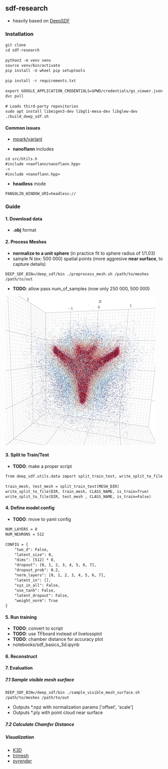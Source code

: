 
## sdf-research
- heavily based on [DeepSDF](https://github.com/facebookresearch/DeepSDF)

### Installation
```
git clone
cd sdf-research

python3 -m venv venv
source venv/bin/activate
pip install -U wheel pip setuptools

pip install -r requirements.txt

export GOOGLE_APPLICATION_CREDENTIALS=$PWD/credentials/gs_viewer.json
dvc pull

# Loads third-party repositories
sudo apt install libeigen3-dev libgl1-mesa-dev libglew-dev
./build_deep_sdf.sh
```
#### Common issues
- [mpark/variant](https://github.com/facebookresearch/DeepSDF/issues/29#issuecomment-534558824)

- **nanoflann** includes
```
cd src/Utils.h
#include <naoflann/nanoflann.hpp>
->
#include <nanoflann.hpp>
```
- **headless** mode
```
PANGOLIN_WINDOW_URI=headless://
```

### Guide

#### 1. Download data
- **.obj** format

#### 2. Process Meshes
-  **normalize to a unit sphere** (in practice fit to sphere radius of 1/1.03)
- sample N (ex: 500 000) spatial points (more aggresive **near surface**, to capture details)

```
DEEP_SDF_BIN=/deep_sdf/bin ./preprocess_mesh.sh /path/to/meshes /path/to/out
```

- **TODO**: allow pass num_of_samples (now only 250 000, 500 000)

![K3D Visualization](https://github.com/jackersson/sdf-research/blob/master/docs/images/k3d_demo.png)

#### 3. Split to Train/Test
- **TODO**: make a proper script
```
from deep_sdf.utils.data import split_train_test, write_split_to_file

train_mesh, test_mesh = split_train_test(MESH_DIR)
write_split_to_file(DIR, train_mesh, CLASS_NAME, is_train=True)
write_split_to_file(DIR, test_mesh , CLASS_NAME, is_train=False)
```

#### 4. Define model config
- **TODO**: move to yaml config
```
NUM_LAYERS = 8
NUM_NEURONS = 512

CONFIG = {
    "two_d": False,
    "latent_size": 0,
    "dims": [512] * 8,
    "dropout": [0, 1, 2, 3, 4, 5, 6, 7],
    "dropout_prob": 0.2,
    "norm_layers": [0, 1, 2, 3, 4, 5, 6, 7],
    "latent_in": [],
    "xyz_in_all": False,
    "use_tanh": False,
    "latent_dropout": False,
    "weight_norm": True
}
```

#### 5. Run training
- **TODO**: convert to script
- **TODO**: use TFboard instead of livelossplot
- **TODO**: chamber distance for accuracy plot
- notebooks/sdf_basics_3d.ipynb


#### 6. Reconstruct


#### 7. Evaluation
##### 7.1 Sample visible mesh surface
```
DEEP_SDF_BIN=/deep_sdf/bin ./sample_visible_mesh_surface.sh /path/to/meshes /path/to/out
```
- Outputs *.npz with normalization params ['offset', 'scale']
- Outputs *.ply with point cloud near surface

##### 7.2 Calculate Chamfer Distance



##### Visualization
- [K3D](https://github.com/K3D-tools/K3D-jupyter/tree/master/examples)
- [trimesh](https://github.com/mikedh/trimesh)
- [pyrender](https://pyrender.readthedocs.io/en/latest/)

